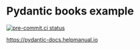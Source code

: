 # Pydantic books example
[![pre-commit.ci status](https://results.pre-commit.ci/badge/github/cclauss/pydantic-books-example/main.svg)](https://results.pre-commit.ci/latest/github/cclauss/pydantic-books-example/main)

https://pydantic-docs.helpmanual.io
